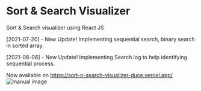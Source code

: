 # Sort & Search Visualizer
Sort & Search visualizer using React JS

[2021-07-20] - New Update! Implementing sequential search, binary search in sorted array.

[2021-08-06] - New Update! Implementing Search log to help identifying sequential process.

Now available on https://sort-n-search-visualizer-duce.vercel.app/
![manual image](https://user-images.githubusercontent.com/55838882/114739493-e567e500-9d83-11eb-91f4-fbcafac73a50.PNG)
